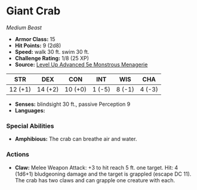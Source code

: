# Giant Crab

*Medium* *Beast*

- **Armor Class:** 15
- **Hit Points:** 9 (2d8)
- **Speed:** walk 30 ft. swim 30 ft.
- **Challenge Rating:** 1/8 (25 XP)
- **Source:** [Level Up Advanced 5e Monstrous Menagerie](https://www.levelup5e.com)

| STR | DEX | CON | INT | WIS | CHA |
| --- | --- | --- | --- | --- | --- |
| 12 (+1) | 14 (+2) | 10 (+0) | 1 (-5) | 8 (-1) | 4 (-3) |

- **Senses:** blindsight 30 ft., passive Perception 9
- **Languages:** 
### Special Abilities
- **Amphibious:** The crab can breathe air and water.
### Actions
- **Claw:** Melee Weapon Attack: +3 to hit  reach 5 ft.  one target. Hit: 4 (1d6+1) bludgeoning damage and the target is grappled (escape DC 11). The crab has two claws and can grapple one creature with each.
